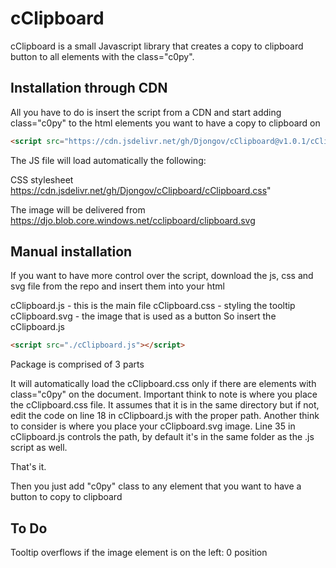 # cClipboard
cClipboard is a small Javascript library that creates a copy to clipboard button to all elements with the class="c0py".

## Installation through CDN

All you have to do is insert the script from a CDN and start adding class="c0py" to the html elements you want to have a copy to clipboard on

```html
<script src="https://cdn.jsdelivr.net/gh/Djongov/cClipboard@v1.0.1/cClipboard.min.js" integrity="sha384-N75xYewFG0GqtAc5o5bbXvYjs3pxwDndG9KhOWEltGXfqlx7MKOdIB6FLifDxF+a" crossorigin="anonymous"></script>
```

The JS file will load automatically the following:

CSS stylesheet https://cdn.jsdelivr.net/gh/Djongov/cClipboard/cClipboard.css"

The image will be delivered from https://djo.blob.core.windows.net/cclipboard/clipboard.svg

## Manual installation
If you want to have more control over the script, download the js, css and svg file from the repo and insert them into your html

cClipboard.js - this is the main file
cClipboard.css - styling the tooltip
cClipboard.svg - the image that is used as a button
So insert the cClipboard.js

```html
<script src="./cClipboard.js"></script>
```
Package is comprised of 3 parts

It will automatically load the cClipboard.css only if there are elements with class="c0py" on the document. Important think to note is where you place the cClipboard.css file. It assumes that it is in the same directory but if not, edit the code on line 18 in cClipboard.js with the proper path. Another think to consider is where you place your cClipboard.svg image. Line 35 in cClipboard.js controls the path, by default it's in the same folder as the .js script as well.

That's it.

Then you just add "c0py" class to any element that you want to have a button to copy to clipboard

## To Do
Tooltip overflows if the image element is on the left: 0 position
